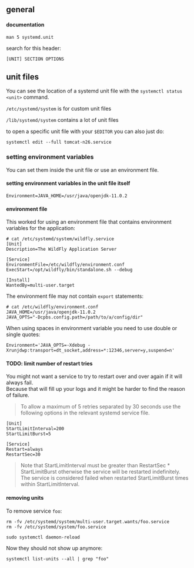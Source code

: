 ## general

#### documentation

```
man 5 systemd.unit
```

search for this header:
```
[UNIT] SECTION OPTIONS
```

## unit files

You can see the location of a systemd unit file with the `systemctl status <unit>` command.

`/etc/systemd/system` is for custom unit files

`/lib/systemd/system` contains a lot of unit files

to open a specific unit file with your `$EDITOR` you can also just do:
```
systemctl edit --full tomcat-n26.service
```

### setting environment variables

You can set them inside the unit file or use an environment file.

#### setting environment variables in the unit file itself
```
Environment=JAVA_HOME=/usr/java/openjdk-11.0.2
```

#### environment file

This worked for using an environment file that contains environment variables for the application:
```
# cat /etc/systemd/system/wildfly.service
[Unit]
Description=The WildFly Application Server

[Service]
EnvironmentFile=/etc/wildfly/environment.conf
ExecStart=/opt/wildfly/bin/standalone.sh --debug

[Install]
WantedBy=multi-user.target
```

The environment file may not contain `export` statements:
```
# cat /etc/wildfly/environment.conf
JAVA_HOME=/usr/java/openjdk-11.0.2
JAVA_OPTS="-Dcpbs.config.path=/path/to/a/config/dir"
```

When using spaces in environment variable you need to use double or single quotes:
```
Environment='JAVA_OPTS=-Xdebug -Xrunjdwp:transport=dt_socket,address=*:12346,server=y,suspend=n'
```

#### TODO: limit number of restart tries

You might not want a service to try to restart over and over again if it will always fail.\
Because that will fill up your logs and it might be harder to find the reason of failure.

>To allow a maximum of 5 retries separated by 30 seconds use the following options in the relevant systemd service file.

```
[Unit]
StartLimitInterval=200
StartLimitBurst=5

[Service]
Restart=always
RestartSec=30
```

>Note that StartLimitInterval must be greater than RestartSec * StartLimitBurst otherwise the service will be restarted indefinitely.\
The service is considered failed when restarted StartLimitBurst times within StartLimitInterval.

#### removing units

To remove service `foo`:

```
rm -fv /etc/systemd/system/multi-user.target.wants/foo.service
rm -fv /etc/systemd/system/foo.service
```

```
sudo systemctl daemon-reload
```

Now they should not show up anymore:
```
systemctl list-units --all | grep "foo"
```

